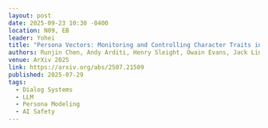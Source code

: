 ```yaml
---
layout: post
date: 2025-09-23 10:30 -0400
location: N09, EB
leader: Yohei
title: "Persona Vectors: Monitoring and Controlling Character Traits in Language Models"
authors: Runjin Chen, Andy Arditi, Henry Sleight, Owain Evans, Jack Lindsey
venue: ArXiv 2025
link: https://arxiv.org/abs/2507.21509
published: 2025-07-29
tags:
  - Dialog Systems
  - LLM
  - Persona Modeling
  - AI Safety
---
```

